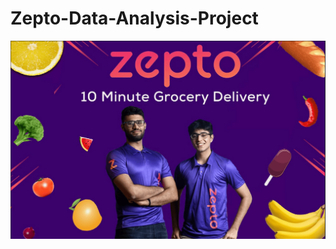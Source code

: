 # Zepto-Data-Analysis-Project
![Zepto logo](https://github.com/ritik168/Zepto-Data-Analysis-Project/blob/main/Zepto%20data%20analysis.png)
